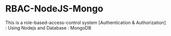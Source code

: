 # RBAC-NodeJS-Mongo
This is a role-based-access-control system [Authentication &amp; Authorization] : Using Nodejs and Database : MongoDB
